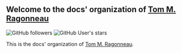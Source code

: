 ## Welcome to the docs' organization of [Tom M. Ragonneau](https://www.tomragonneau.com)

![GitHub followers](https://img.shields.io/github/followers/ragonneau-docs?logo=github&style=for-the-badge)
![GitHub User's stars](https://img.shields.io/github/stars/ragonneau-docs?logo=github&style=for-the-badge)

This is the docs' organization of [Tom M. Ragonneau](https://www.tomragonneau.com).
